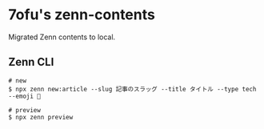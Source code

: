 # 7ofu's zenn-contents

Migrated Zenn contents to local.

## Zenn CLI

```shell
# new
$ npx zenn new:article --slug 記事のスラッグ --title タイトル --type tech --emoji 🦈

# preview
$ npx zenn preview
```
